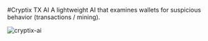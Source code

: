 #Cryptix TX AI 
A lightweight AI that examines wallets for suspicious behavior (transactions / mining).

![cryptix-ai](https://github.com/user-attachments/assets/93446800-6996-46dc-a879-72c7679dcb78)
